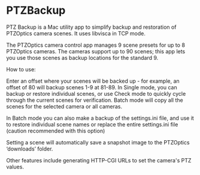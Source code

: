 # PTZBackup
PTZ Backup is a Mac utility app to simplify backup and restoration of PTZOptics camera scenes. It uses libvisca in TCP mode.

The PTZOptics camera control app manages 9 scene presets for up to 8 PTZOptics cameras. The cameras support up to 90 scenes; this app lets you use those scenes as backup locations for the standard 9.

How to use:

Enter an offset where your scenes will be backed up - for example, an offset of 80 will backup scenes 1-9 at 81-89. In Single mode, you can backup or restore individual scenes, or use Check mode to quickly cycle through the current scenes for verification. Batch mode will copy all the scenes for the selected camera or all cameras.


In Batch mode you can also make a backup of the settings.ini file, and use it to restore individual scene names or replace the entire settings.ini file (caution recommended with this option)

Setting a scene will automatically save a snapshot image to the PTZOptics ‘downloads’ folder.

Other features include generating HTTP-CGI URLs to set the camera's PTZ values.
